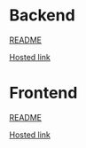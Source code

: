 # Backend

[README](https://github.com/amaan-mohib/fetch-github/tree/main/server) 

[Hosted link](https://fetch-github-production.up.railway.app/)

# Frontend

[README](https://github.com/amaan-mohib/fetch-github/tree/main/client) 

[Hosted link](https://fetch-github-ten.vercel.app/)
